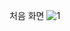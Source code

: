 처음 화면
<img src="/2Swon/web_practice/blob/main/howLOLwell/img/1.png" alt="1" style="max-width: 100%;">

